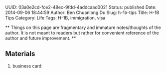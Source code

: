 UUID: 03a0e2cd-fce2-48ec-9fdd-4addcaad0021
Status: published
Date: 2014-09-06 18:44:59
Author: Ben Chuanlong Du
Slug: h-1b-tips
Title: H-1B Tips
Category: Life
Tags: H-1B, immigration, visa

**
Things on this page are
fragmentary and immature notes/thoughts of the author.
It is not meant to readers
but rather for convenient reference of the author and future improvement.
**

## Materials

1. business card
